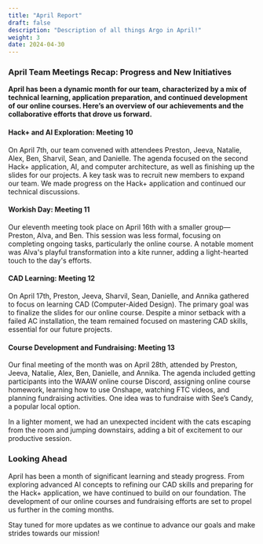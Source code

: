 ```yaml
---
title: "April Report"
draft: false
description: "Description of all things Argo in April!"
weight: 3
date: 2024-04-30
---
```


### April Team Meetings Recap: Progress and New Initiatives

**April has been a dynamic month for our team, characterized by a mix of technical learning, application preparation, and continued development of our online courses. Here’s an overview of our achievements and the collaborative efforts that drove us forward.**

#### Hack+ and AI Exploration: Meeting 10

On April 7th, our team convened with attendees Preston, Jeeva, Natalie, Alex, Ben, Sharvil, Sean, and Danielle. The agenda focused on the second Hack+ application, AI, and computer architecture, as well as finishing up the slides for our projects. A key task was to recruit new members to expand our team. We made progress on the Hack+ application and continued our technical discussions.

#### Workish Day: Meeting 11

Our eleventh meeting took place on April 16th with a smaller group—Preston, Alva, and Ben. This session was less formal, focusing on completing ongoing tasks, particularly the online course. A notable moment was Alva's playful transformation into a kite runner, adding a light-hearted touch to the day's efforts.

#### CAD Learning: Meeting 12

On April 17th, Preston, Jeeva, Sharvil, Sean, Danielle, and Annika gathered to focus on learning CAD (Computer-Aided Design). The primary goal was to finalize the slides for our online course. Despite a minor setback with a failed AC installation, the team remained focused on mastering CAD skills, essential for our future projects.

#### Course Development and Fundraising: Meeting 13

Our final meeting of the month was on April 28th, attended by Preston, Jeeva, Natalie, Alex, Ben, Danielle, and Annika. The agenda included getting participants into the WAAW online course Discord, assigning online course homework, learning how to use Onshape, watching FTC videos, and planning fundraising activities. One idea was to fundraise with See’s Candy, a popular local option.

In a lighter moment, we had an unexpected incident with the cats escaping from the room and jumping downstairs, adding a bit of excitement to our productive session.

### Looking Ahead

April has been a month of significant learning and steady progress. From exploring advanced AI concepts to refining our CAD skills and preparing for the Hack+ application, we have continued to build on our foundation. The development of our online courses and fundraising efforts are set to propel us further in the coming months.

Stay tuned for more updates as we continue to advance our goals and make strides towards our mission!